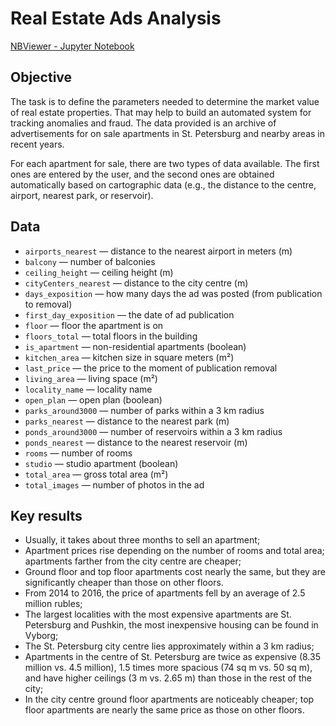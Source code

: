 # Real Estate Ads Analysis

[NBViewer - Jupyter Notebook](https://nbviewer.org/github/plgesha/data-analyst-professional-training-course-projects/blob/master/Real%20Estate%20Ads%20Analysis/Real%20Estate%20Ads%20Analysis.ipynb)

## Objective

The task is to define the parameters needed to determine the market value of real estate properties. That may help to build an automated system for tracking anomalies and fraud. The data provided is an archive of advertisements for on sale apartments in St. Petersburg and nearby areas in recent years.

For each apartment for sale, there are two types of data available. The first ones are entered by the user, and the second ones are obtained automatically based on cartographic data (e.g., the distance to the centre, airport, nearest park, or reservoir).
 

## Data

* `airports_nearest` — distance to the nearest airport in meters (m)
* `balcony` — number of balconies
* `ceiling_height` — ceiling height (m)
* `cityCenters_nearest` — distance to the city centre (m)
* `days_exposition` — how many days the ad was posted (from publication to removal)
* `first_day_exposition` — the date of ad publication
* `floor` — floor the apartment is on
* `floors_total` — total floors in the building
* `is_apartment` — non-residential apartments (boolean)
* `kitchen_area` — kitchen size in square meters (m²)
* `last_price` — the price to the moment of publication removal 
* `living_area` — living space (m²)
* `locality_name` — locality name
* `open_plan` — open plan (boolean)
* `parks_around3000` — number of parks within a 3 km radius
* `parks_nearest` — distance to the nearest park (m)
* `ponds_around3000` — number of reservoirs within a 3 km radius
* `ponds_nearest` — distance to the nearest reservoir (m)
* `rooms` — number of rooms
* `studio` — studio apartment (boolean)
* `total_area` — gross total area (m²)
* `total_images` — number of photos in the ad


## Key results
* Usually, it takes about three months to sell an apartment;
* Apartment prices rise depending on the number of rooms and total area; apartments farther from the city centre are cheaper;
* Ground floor and top floor apartments cost nearly the same, but they are significantly cheaper than those on other floors. 
* From 2014 to 2016, the price of apartments fell by an average of 2.5 million rubles;
* The largest localities with the most expensive apartments are St. Petersburg and Pushkin, the most inexpensive housing can be found in Vyborg; 
* The St. Petersburg city centre lies approximately within a 3 km radius;
* Apartments in the centre of St. Petersburg are twice as expensive (8.35 million vs. 4.5 million), 1.5 times more spacious (74 sq m vs. 50 sq m), and have higher ceilings (3 m vs. 2.65 m) than those in the rest of the city;
* In the city centre ground floor apartments are noticeably cheaper; top floor apartments are nearly the same price as those on other floors.
